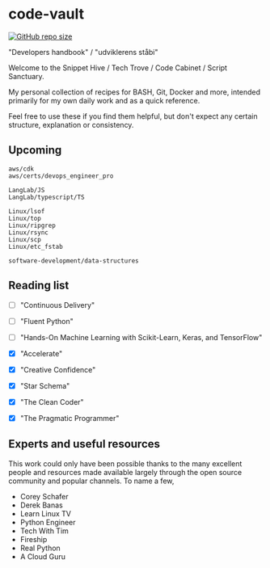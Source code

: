 # code-vault

[![GitHub repo size](https://img.shields.io/github/repo-size/TheNewThinkTank/code-vault?style=flat&logo=github&logoColor=whitesmoke&label=Repo%20Size)](https://github.com/TheNewThinkTank/code-vault/archive/refs/heads/main.zip)

"Developers handbook" / "udviklerens ståbi"

Welcome to the Snippet Hive / Tech Trove / Code Cabinet / Script Sanctuary.

My personal collection of recipes for BASH, Git, Docker and more,
intended primarily for my own daily work and as a quick reference.

Feel free to use these if you find them helpful,
but don't expect any certain structure, explanation or consistency.

## Upcoming

`aws/cdk`<br>
`aws/certs/devops_engineer_pro`<br>

`LangLab/JS`<br>
`LangLab/typescript/TS`<br>

`Linux/lsof`<br>
`Linux/top`<br>
`Linux/ripgrep`<br>
`Linux/rsync`<br>
`Linux/scp`<br>
`Linux/etc_fstab`<br>

`software-development/data-structures`<br>

## Reading list
- [ ] "Continuous Delivery"
- [ ] "Fluent Python"
- [ ] "Hands-On Machine Learning with Scikit-Learn, Keras, and TensorFlow"
- [x] "Accelerate"
- [x] "Creative Confidence"
- [x] "Star Schema"
- [x] "The Clean Coder"
- [x] "The Pragmatic Programmer"


## Experts and useful resources
This work could only have been possible thanks to the many excellent people and resources made available
largely through the open source community and popular channels. To name a few,

* Corey Schafer
* Derek Banas
* Learn Linux TV
* Python Engineer
* Tech With Tim
* Fireship
* Real Python
* A Cloud Guru

